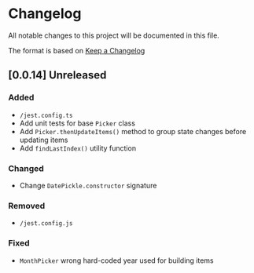 # Changelog

All notable changes to this project will be documented in this file.

The format is based on [Keep a Changelog](https://keepachangelog.com/en/1.0.0/)

## [0.0.14] Unreleased

### Added
- `/jest.config.ts`
- Add unit tests for base `Picker` class
- Add `Picker.thenUpdateItems()` method to group state changes before updating items
- Add `findLastIndex()` utility function

### Changed
- Change `DatePickle.constructor` signature

### Removed
- `/jest.config.js`

### Fixed
- `MonthPicker` wrong hard-coded year used for building items
